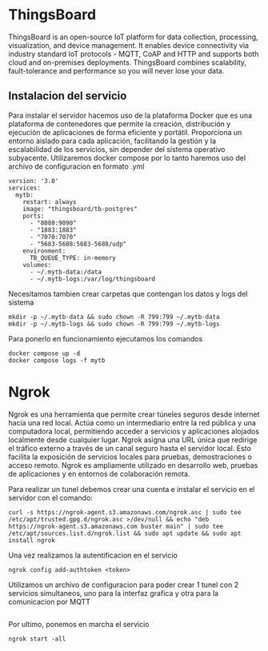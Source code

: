 # ThingsBoard

ThingsBoard is an open-source IoT platform for data collection, processing, visualization, and device management. It enables device connectivity via industry standard IoT protocols - MQTT, CoAP and HTTP and supports both cloud and on-premises deployments. ThingsBoard combines scalability, fault-tolerance and performance so you will never lose your data.

## Instalacion del servicio

Para instalar el servidor hacemos uso de la plataforma Docker que es una plataforma de contenedores que permite la creación, distribución y ejecución de aplicaciones de forma eficiente y portátil. Proporciona un entorno aislado para cada aplicación, facilitando la gestión y la escalabilidad de los servicios, sin depender del sistema operativo subyacente. Utilizaremos docker compose por lo tanto haremos uso del archivo de configuracion en formato .yml

```
version: '3.0'
services:
  mytb:
    restart: always
    image: "thingsboard/tb-postgres"
    ports:
      - "8080:9090"
      - "1883:1883"
      - "7070:7070"
      - "5683-5688:5683-5688/udp"
    environment:
      TB_QUEUE_TYPE: in-memory
    volumes:
      - ~/.mytb-data:/data
      - ~/.mytb-logs:/var/log/thingsboard
```

Necesitamos tambien crear carpetas que contengan los datos y logs del sistema

```
mkdir -p ~/.mytb-data && sudo chown -R 799:799 ~/.mytb-data
mkdir -p ~/.mytb-logs && sudo chown -R 799:799 ~/.mytb-logs
```

Para ponerlo en funcionamiento ejecutamos los comandos

```
docker compose up -d
docker compose logs -f mytb
```

# Ngrok

Ngrok es una herramienta que permite crear túneles seguros desde internet hacia una red local. Actúa como un intermediario entre la red pública y una computadora local, permitiendo acceder a servicios y aplicaciones alojados localmente desde cualquier lugar. Ngrok asigna una URL única que redirige el tráfico externo a través de un canal seguro hasta el servidor local. Esto facilita la exposición de servicios locales para pruebas, demostraciones o acceso remoto. Ngrok es ampliamente utilizado en desarrollo web, pruebas de aplicaciones y en entornos de colaboración remota.

Para realizar un tunel debemos crear una cuenta e instalar el servicio en el servidor con el comando:

```
curl -s https://ngrok-agent.s3.amazonaws.com/ngrok.asc | sudo tee /etc/apt/trusted.gpg.d/ngrok.asc >/dev/null && echo "deb https://ngrok-agent.s3.amazonaws.com buster main" | sudo tee /etc/apt/sources.list.d/ngrok.list && sudo apt update && sudo apt install ngrok
```

Una vez realizamos la autentificacion en el servicio
```
ngrok config add-authtoken <token>
```

Utilizamos un archivo de configuracion para poder crear 1 tunel con 2 servicios simultaneos, uno para la interfaz grafica y otra para la comunicacion por MQTT
```

```

Por ultimo, ponemos en marcha el servicio

```
ngrok start -all
```

